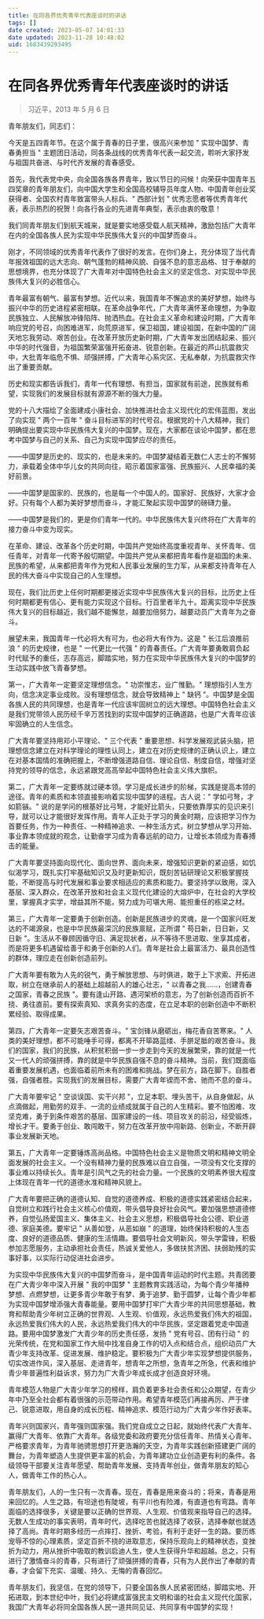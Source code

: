 ```yaml
---
title: 在同各界优秀青年代表座谈时的讲话
tags: []
date created: 2023-05-07 14:01:33
date updated: 2023-11-28 10:48:02
uid: 1683439293495
---
```


# 在同各界优秀青年代表座谈时的讲话

> 习近平，2013 年 5 月 6 日

青年朋友们，同志们：

今天是五四青年节。在这个属于青春的日子里，很高兴来参加 " 实现中国梦、青春勇担当 " 主题团日活动，同各条战线的优秀青年代表一起交流，聆听大家抒发与祖国共奋进、与时代齐发展的青春感受。

首先，我代表党中央，向全国各族各界青年，致以节日的问候！向荣获中国青年五四奖章的青年朋友们，向中国大学生和全国高校辅导员年度人物、中国青年创业奖获得者、全国农村青年致富带头人标兵、" 西部计划 " 优秀志愿者等优秀青年代表，表示热烈的祝贺！向各行各业的先进青年典型，表示由衷的敬意！

我们同青年朋友们到航天城来，就是要实地感受载人航天精神，激励包括广大青年在内的全国各族人民为实现中华民族伟大复兴的中国梦而奋斗。

刚才，不同领域的优秀青年代表作了很好的发言。在你们身上，充分体现了当代青年报效祖国的远大志向、朝气蓬勃的精神风貌、自强不息的意志品格、甘于奉献的思想境界，也充分体现了广大青年对中国特色社会主义的坚定信念、对实现中华民族伟大复兴的必胜信心。

青年最富有朝气、最富有梦想。近代以来，我国青年不懈追求的美好梦想，始终与振兴中华的历史进程紧密相联。在革命战争年代，广大青年满怀革命理想，为争取民族独立、人民解放冲锋陷阵、抛洒热血。在社会主义革命和建设时期，广大青年响应党的号召，向困难进军，向荒原进军，保卫祖国，建设祖国，在新中国的广阔天地忘我劳动、艰苦创业。在改革开放历史新时期，广大青年发出团结起来、振兴中华的时代强音，为祖国繁荣富强开拓奋进、锐意创新。在最近的芦山抗震救灾中，大批青年临危不惧、顽强拼搏，广大青年心系灾区、无私奉献，为抗震救灾作出了重要贡献。

历史和现实都告诉我们，青年一代有理想、有担当，国家就有前途，民族就有希望，实现我们的发展目标就有源源不断的强大力量。

党的十八大描绘了全面建成小康社会、加快推进社会主义现代化的宏伟蓝图，发出了向实现 " 两个一百年 " 奋斗目标进军的时代号召。根据党的十八大精神，我们明确提出要实现中华民族伟大复兴的中国梦。现在，大家都在谈论中国梦，都在思考中国梦与自己的关系、自己为实现中国梦应尽的责任。

——中国梦是历史的、现实的，也是未来的。中国梦凝结着无数仁人志士的不懈努力，承载着全体中华儿女的共同向往，昭示着国家富强、民族振兴、人民幸福的美好前景。

——中国梦是国家的、民族的，也是每一个中国人的。国家好、民族好，大家才会好。只有每个人都为美好梦想而奋斗，才能汇聚起实现中国梦的磅礴力量。

——中国梦是我们的，更是你们青年一代的。中华民族伟大复兴终将在广大青年的接力奋斗中变为现实。

在革命、建设、改革各个历史时期，中国共产党始终高度重视青年、关怀青年、信任青年，对青年一代寄予殷切期望。中国共产党从来都把青年看作是祖国的未来、民族的希望，从来都把青年作为党和人民事业发展的生力军，从来都支持青年在人民的伟大奋斗中实现自己的人生理想。

现在，我们比历史上任何时期都更接近实现中华民族伟大复兴的目标，比历史上任何时期都更有信心、更有能力实现这个目标。行百里者半九十。距离实现中华民族伟大复兴的目标越近，我们越不能懈怠，越要加倍努力，越要动员广大青年为之奋斗。

展望未来，我国青年一代必将大有可为，也必将大有作为。这是 " 长江后浪推前浪 " 的历史规律，也是 " 一代更比一代强 " 的青春责任。广大青年要勇敢肩负起时代赋予的重任，志存高远，脚踏实地，努力在实现中华民族伟大复兴的中国梦的生动实践中放飞青春梦想。

第一，广大青年一定要坚定理想信念。" 功崇惟志，业广惟勤。" 理想指引人生方向，信念决定事业成败。没有理想信念，就会导致精神上 " 缺钙 "。中国梦是全国各族人民的共同理想，也是青年一代应该牢固树立的远大理想。中国特色社会主义是我们党带领人民历经千辛万苦找到的实现中国梦的正确道路，也是广大青年应该牢固确立的人生信念。

广大青年要坚持用邓小平理论、" 三个代表 " 重要思想、科学发展观武装头脑，把理想信念建立在对科学理论的理性认同上，建立在对历史规律的正确认识上，建立在对基本国情的准确把握上，不断增强道路自信、理论自信、制度自信，增强对坚持党的领导的信念，永远紧跟党高高举起中国特色社会主义伟大旗帜。

第二，广大青年一定要练就过硬本领。学习是成长进步的阶梯，实践是提高本领的途径。青年的素质和本领直接影响着实现中国梦的进程。古人说：" 学如弓弩，才如箭镞。" 说的是学问的根基好比弓弩，才能好比箭头，只要依靠厚实的见识来引导，就可以让才能很好发挥作用。青年人正处于学习的黄金时期，应该把学习作为首要任务，作为一种责任、一种精神追求、一种生活方式，树立梦想从学习开始、事业靠本领成就的观念，让勤奋学习成为青春远航的动力，让增长本领成为青春搏击的能量。

广大青年要坚持面向现代化、面向世界、面向未来，增强知识更新的紧迫感，如饥似渴学习，既扎实打牢基础知识又及时更新知识，既刻苦钻研理论又积极掌握技能，不断提高与时代发展和事业要求相适应的素质和能力。要坚持学以致用，深入基层、深入群众，在改革开放和社会主义现代化建设的大熔炉中，在社会的大学校里，掌握真才实学，增益其所不能，努力成为可堪大用、能担重任的栋梁之材。

第三，广大青年一定要勇于创新创造。创新是民族进步的灵魂，是一个国家兴旺发达的不竭源泉，也是中华民族最深沉的民族禀赋，正所谓 " 苟日新，日日新，又日新 "。生活从不眷顾因循守旧、满足现状者，从不等待不思进取、坐享其成者，而是将更多机遇留给善于和勇于创新的人们。青年是社会上最富活力、最具创造性的群体，理应走在创新创造前列。

广大青年要有敢为人先的锐气，勇于解放思想、与时俱进，敢于上下求索、开拓进取，树立在继承前人的基础上超越前人的雄心壮志，" 以青春之我……，创建青春之国家，青春之民族 "。要有逢山开路、遇河架桥的意志，为了创新创造而百折不挠、勇往直前。要有探索真知、求真务实的态度，在立足本职的创新创造中不断积累经验、取得成果。

第四，广大青年一定要矢志艰苦奋斗。" 宝剑锋从磨砺出，梅花香自苦寒来。" 人类的美好理想，都不可能唾手可得，都离不开筚路蓝缕、手胼足胝的艰苦奋斗。我们的国家，我们的民族，从积贫积弱一步一步走到今天的发展繁荣，靠的就是一代又一代人的顽强拼搏，靠的就是中华民族自强不息的奋斗精神。当前，我们既面临着重要发展机遇，也面临着前所未有的困难和挑战。梦在前方，路在脚下。自胜者强，自强者胜。实现我们的发展目标，需要广大青年锲而不舍、驰而不息的奋斗。

广大青年要牢记 " 空谈误国、实干兴邦 "，立足本职、埋头苦干，从自身做起，从点滴做起，用勤劳的双手、一流的业绩成就属于自己的人生精彩。要不怕困难、攻坚克难，勇于到条件艰苦的基层、国家建设的一线、项目攻关的前沿，经受锻炼，增长才干。要勇于创业、敢闯敢干，努力在改革开放中闯新路、创新业，不断开辟事业发展新天地。

第五，广大青年一定要锤炼高尚品格。中国特色社会主义是物质文明和精神文明全面发展的社会主义。一个没有精神力量的民族难以自立自强，一项没有文化支撑的事业难以持续长久。青年是引风气之先的社会力量。一个民族的文明素养很大程度上体现在青年一代的道德水准和精神风貌上。

广大青年要把正确的道德认知、自觉的道德养成、积极的道德实践紧密结合起来，自觉树立和践行社会主义核心价值观，带头倡导良好社会风气。要加强思想道德修养，自觉弘扬爱国主义、集体主义、社会主义思想，积极倡导社会公德、职业道德、家庭美德。要牢记 " 从善如登，从恶如崩 " 的道理，始终保持积极的人生态度、良好的道德品质、健康的生活情趣。要倡导社会文明新风，带头学雷锋，积极参加志愿服务，主动承担社会责任，热诚关爱他人，多做扶贫济困、扶弱助残的实事好事，以实际行动促进社会进步。

为实现中华民族伟大复兴的中国梦而奋斗，是中国青年运动的时代主题。共青团要在广大青少年中深入开展 " 我的中国梦 " 主题教育实践活动，为每个青少年播种梦想、点燃梦想，让更多青少年敢于有梦、勇于追梦、勤于圆梦，让每个青少年都为实现中国梦增添强大青春能量。要用中国梦打牢广大青少年的共同思想基础，教育和帮助青少年树立正确的世界观、人生观、价值观，永远热爱我们伟大的祖国，永远热爱我们伟大的人民，永远热爱我们伟大的中华民族，坚定跟着党走中国道路。要用中国梦激发广大青少年的历史责任感，发扬 " 党有号召、团有行动 " 的光荣传统，在党和国家工作大局中找准自身工作的切入点和结合点，组织动员广大青少年支持改革、促进发展、维护稳定。要积极为广大青少年实现梦想提供服务，切实改进作风，深入基层、走进青年，想青年之所想，急青年之所急，代表和维护青少年普遍性利益诉求，努力为广大青少年成长成才创造良好环境。

青年模范人物是广大青少年学习的榜样，肩负着更多社会责任和公众期望，在青少年中乃至全社会都有着很强的示范带动作用。希望青年模范们再接再厉、严于律己、锐意进取，用自身的成长历程、精神追求、模范行动为广大青少年作好表率。

青年兴则国家兴，青年强则国家强。我们党自成立之日起，就始终代表广大青年、赢得广大青年、依靠广大青年。各级党委和政府要充分信任青年、热情关心青年、严格要求青年，为青年驰骋思想打开更浩瀚的天空，为青年实践创新搭建更广阔的舞台，为青年塑造人生提供更丰富的机会，为青年建功立业创造更有利的条件。各级领导干部要关注青年愿望、帮助青年发展、支持青年创业，做青年朋友的知心人，做青年工作的热心人。

青年朋友们，人的一生只有一次青春。现在，青春是用来奋斗的；将来，青春是用来回忆的。人生之路，有坦途也有陡坡，有平川也有险滩，有直道也有弯路。青年面临的选择很多，关键是要以正确的世界观、人生观、价值观来指导自己的选择。无数人生成功的事实表明，青年时代，选择吃苦也就选择了收获，选择奉献也就选择了高尚。青年时期多经历一点摔打、挫折、考验，有利于走好一生的路。要历练宠辱不惊的心理素质，坚定百折不挠的进取意志，保持乐观向上的精神状态，变挫折为动力，用从挫折中吸取的教训启迪人生，使人生获得升华和超越。总之，只有进行了激情奋斗的青春，只有进行了顽强拼搏的青春，只有为人民作出了奉献的青春，才会留下充实、温暖、持久、无悔的青春回忆。

青年朋友们，我坚信，在党的领导下，只要全国各族人民紧密团结，脚踏实地、开拓进取，到本世纪中叶，我们必将建成富强民主文明和谐的社会主义现代化国家，我国广大青年必将同全国各族人民一道共同见证、共同享有中国梦的实现！
